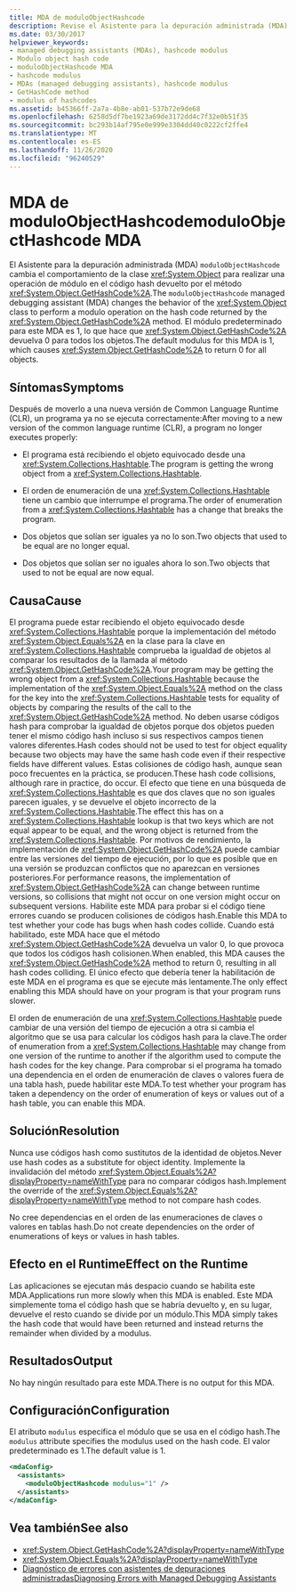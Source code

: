 ```yaml
---
title: MDA de moduloObjectHashcode
description: Revise el Asistente para la depuración administrada (MDA) moduloObjectHashcode, que cambia la clase de objeto para obtener un valor de resto en el resultado de un método GetHashCode.
ms.date: 03/30/2017
helpviewer_keywords:
- managed debugging assistants (MDAs), hashcode modulus
- Modulo object hash code
- moduloObjectHashcode MDA
- hashcode modulus
- MDAs (managed debugging assistants), hashcode modulus
- GetHashCode method
- modulus of hashcodes
ms.assetid: b45366ff-2a7a-4b8e-ab01-537b72e9de68
ms.openlocfilehash: 6258d5df7be1923a69de3172dd4c7f32e0b51f35
ms.sourcegitcommit: bc293b14af795e0e999e3304dd40c0222cf2ffe4
ms.translationtype: MT
ms.contentlocale: es-ES
ms.lasthandoff: 11/26/2020
ms.locfileid: "96240529"
---
```

# <a name="moduloobjecthashcode-mda"></a><span data-ttu-id="b3f9b-103">MDA de moduloObjectHashcode</span><span class="sxs-lookup"><span data-stu-id="b3f9b-103">moduloObjectHashcode MDA</span></span>

<span data-ttu-id="b3f9b-104">El Asistente para la depuración administrada (MDA) `moduloObjectHashcode` cambia el comportamiento de la clase <xref:System.Object> para realizar una operación de módulo en el código hash devuelto por el método <xref:System.Object.GetHashCode%2A>.</span><span class="sxs-lookup"><span data-stu-id="b3f9b-104">The `moduloObjectHashcode` managed debugging assistant (MDA) changes the behavior of the <xref:System.Object> class to perform a modulo operation on the hash code returned by the <xref:System.Object.GetHashCode%2A> method.</span></span> <span data-ttu-id="b3f9b-105">El módulo predeterminado para este MDA es 1, lo que hace que <xref:System.Object.GetHashCode%2A> devuelva 0 para todos los objetos.</span><span class="sxs-lookup"><span data-stu-id="b3f9b-105">The default modulus for this MDA is 1, which causes <xref:System.Object.GetHashCode%2A> to return 0 for all objects.</span></span>  
  
## <a name="symptoms"></a><span data-ttu-id="b3f9b-106">Síntomas</span><span class="sxs-lookup"><span data-stu-id="b3f9b-106">Symptoms</span></span>  

 <span data-ttu-id="b3f9b-107">Después de moverlo a una nueva versión de Common Language Runtime (CLR), un programa ya no se ejecuta correctamente:</span><span class="sxs-lookup"><span data-stu-id="b3f9b-107">After moving to a new version of the common language runtime (CLR), a program no longer executes properly:</span></span>  
  
- <span data-ttu-id="b3f9b-108">El programa está recibiendo el objeto equivocado desde una <xref:System.Collections.Hashtable>.</span><span class="sxs-lookup"><span data-stu-id="b3f9b-108">The program is getting the wrong object from a <xref:System.Collections.Hashtable>.</span></span>  
  
- <span data-ttu-id="b3f9b-109">El orden de enumeración de una <xref:System.Collections.Hashtable> tiene un cambio que interrumpe el programa.</span><span class="sxs-lookup"><span data-stu-id="b3f9b-109">The order of enumeration from a <xref:System.Collections.Hashtable> has a change that breaks the program.</span></span>  
  
- <span data-ttu-id="b3f9b-110">Dos objetos que solían ser iguales ya no lo son.</span><span class="sxs-lookup"><span data-stu-id="b3f9b-110">Two objects that used to be equal are no longer equal.</span></span>  
  
- <span data-ttu-id="b3f9b-111">Dos objetos que solían ser no iguales ahora lo son.</span><span class="sxs-lookup"><span data-stu-id="b3f9b-111">Two objects that used to not be equal are now equal.</span></span>  
  
## <a name="cause"></a><span data-ttu-id="b3f9b-112">Causa</span><span class="sxs-lookup"><span data-stu-id="b3f9b-112">Cause</span></span>  

 <span data-ttu-id="b3f9b-113">El programa puede estar recibiendo el objeto equivocado desde <xref:System.Collections.Hashtable> porque la implementación del método <xref:System.Object.Equals%2A> en la clase para la clave en <xref:System.Collections.Hashtable> comprueba la igualdad de objetos al comparar los resultados de la llamada al método <xref:System.Object.GetHashCode%2A>.</span><span class="sxs-lookup"><span data-stu-id="b3f9b-113">Your program may be getting the wrong object from a <xref:System.Collections.Hashtable> because the implementation of the <xref:System.Object.Equals%2A> method on the class for the key into the <xref:System.Collections.Hashtable> tests for equality of objects by comparing the results of the call to the <xref:System.Object.GetHashCode%2A> method.</span></span> <span data-ttu-id="b3f9b-114">No deben usarse códigos hash para comprobar la igualdad de objetos porque dos objetos pueden tener el mismo código hash incluso si sus respectivos campos tienen valores diferentes.</span><span class="sxs-lookup"><span data-stu-id="b3f9b-114">Hash codes should not be used to test for object equality because two objects may have the same hash code even if their respective fields have different values.</span></span> <span data-ttu-id="b3f9b-115">Estas colisiones de código hash, aunque sean poco frecuentes en la práctica, se producen.</span><span class="sxs-lookup"><span data-stu-id="b3f9b-115">These hash code collisions, although rare in practice, do occur.</span></span> <span data-ttu-id="b3f9b-116">El efecto que tiene en una búsqueda de <xref:System.Collections.Hashtable> es que dos claves que no son iguales parecen iguales, y se devuelve el objeto incorrecto de la <xref:System.Collections.Hashtable>.</span><span class="sxs-lookup"><span data-stu-id="b3f9b-116">The effect this has on a <xref:System.Collections.Hashtable> lookup is that two keys which are not equal appear to be equal, and the wrong object is returned from the <xref:System.Collections.Hashtable>.</span></span> <span data-ttu-id="b3f9b-117">Por motivos de rendimiento, la implementación de <xref:System.Object.GetHashCode%2A> puede cambiar entre las versiones del tiempo de ejecución, por lo que es posible que en una versión se produzcan conflictos que no aparezcan en versiones posteriores.</span><span class="sxs-lookup"><span data-stu-id="b3f9b-117">For performance reasons, the implementation of <xref:System.Object.GetHashCode%2A> can change between runtime versions, so collisions that might not occur on one version might occur on subsequent versions.</span></span> <span data-ttu-id="b3f9b-118">Habilite este MDA para probar si el código tiene errores cuando se producen colisiones de códigos hash.</span><span class="sxs-lookup"><span data-stu-id="b3f9b-118">Enable this MDA to test whether your code has bugs when hash codes collide.</span></span> <span data-ttu-id="b3f9b-119">Cuando está habilitado, este MDA hace que el método <xref:System.Object.GetHashCode%2A> devuelva un valor 0, lo que provoca que todos los códigos hash colisionen.</span><span class="sxs-lookup"><span data-stu-id="b3f9b-119">When enabled, this MDA causes the <xref:System.Object.GetHashCode%2A> method to return 0, resulting in all hash codes colliding.</span></span> <span data-ttu-id="b3f9b-120">El único efecto que debería tener la habilitación de este MDA en el programa es que se ejecute más lentamente.</span><span class="sxs-lookup"><span data-stu-id="b3f9b-120">The only effect enabling this MDA should have on your program is that your program runs slower.</span></span>  
  
 <span data-ttu-id="b3f9b-121">El orden de enumeración de una <xref:System.Collections.Hashtable> puede cambiar de una versión del tiempo de ejecución a otra si cambia el algoritmo que se usa para calcular los códigos hash para la clave.</span><span class="sxs-lookup"><span data-stu-id="b3f9b-121">The order of enumeration from a <xref:System.Collections.Hashtable> may change from one version of the runtime to another if the algorithm used to compute the hash codes for the key change.</span></span> <span data-ttu-id="b3f9b-122">Para comprobar si el programa ha tomado una dependencia en el orden de enumeración de claves o valores fuera de una tabla hash, puede habilitar este MDA.</span><span class="sxs-lookup"><span data-stu-id="b3f9b-122">To test whether your program has taken a dependency on the order of enumeration of keys or values out of a hash table, you can enable this MDA.</span></span>  
  
## <a name="resolution"></a><span data-ttu-id="b3f9b-123">Solución</span><span class="sxs-lookup"><span data-stu-id="b3f9b-123">Resolution</span></span>  

 <span data-ttu-id="b3f9b-124">Nunca use códigos hash como sustitutos de la identidad de objetos.</span><span class="sxs-lookup"><span data-stu-id="b3f9b-124">Never use hash codes as a substitute for object identity.</span></span> <span data-ttu-id="b3f9b-125">Implemente la invalidación del método <xref:System.Object.Equals%2A?displayProperty=nameWithType> para no comparar códigos hash.</span><span class="sxs-lookup"><span data-stu-id="b3f9b-125">Implement the override of the <xref:System.Object.Equals%2A?displayProperty=nameWithType> method to not compare hash codes.</span></span>  
  
 <span data-ttu-id="b3f9b-126">No cree dependencias en el orden de las enumeraciones de claves o valores en tablas hash.</span><span class="sxs-lookup"><span data-stu-id="b3f9b-126">Do not create dependencies on the order of enumerations of keys or values in hash tables.</span></span>  
  
## <a name="effect-on-the-runtime"></a><span data-ttu-id="b3f9b-127">Efecto en el Runtime</span><span class="sxs-lookup"><span data-stu-id="b3f9b-127">Effect on the Runtime</span></span>  

 <span data-ttu-id="b3f9b-128">Las aplicaciones se ejecutan más despacio cuando se habilita este MDA.</span><span class="sxs-lookup"><span data-stu-id="b3f9b-128">Applications run more slowly when this MDA is enabled.</span></span> <span data-ttu-id="b3f9b-129">Este MDA simplemente toma el código hash que se habría devuelto y, en su lugar, devuelve el resto cuando se divide por un módulo.</span><span class="sxs-lookup"><span data-stu-id="b3f9b-129">This MDA simply takes the hash code that would have been returned and instead returns the remainder when divided by a modulus.</span></span>  
  
## <a name="output"></a><span data-ttu-id="b3f9b-130">Resultados</span><span class="sxs-lookup"><span data-stu-id="b3f9b-130">Output</span></span>  

 <span data-ttu-id="b3f9b-131">No hay ningún resultado para este MDA.</span><span class="sxs-lookup"><span data-stu-id="b3f9b-131">There is no output for this MDA.</span></span>  
  
## <a name="configuration"></a><span data-ttu-id="b3f9b-132">Configuración</span><span class="sxs-lookup"><span data-stu-id="b3f9b-132">Configuration</span></span>  

 <span data-ttu-id="b3f9b-133">El atributo `modulus` especifica el módulo que se usa en el código hash.</span><span class="sxs-lookup"><span data-stu-id="b3f9b-133">The `modulus` attribute specifies the modulus used on the hash code.</span></span> <span data-ttu-id="b3f9b-134">El valor predeterminado es 1.</span><span class="sxs-lookup"><span data-stu-id="b3f9b-134">The default value is 1.</span></span>  
  
```xml  
<mdaConfig>  
  <assistants>  
    <moduloObjectHashcode modulus="1" />  
  </assistants>  
</mdaConfig>  
```  
  
## <a name="see-also"></a><span data-ttu-id="b3f9b-135">Vea también</span><span class="sxs-lookup"><span data-stu-id="b3f9b-135">See also</span></span>

- <xref:System.Object.GetHashCode%2A?displayProperty=nameWithType>
- <xref:System.Object.Equals%2A?displayProperty=nameWithType>
- [<span data-ttu-id="b3f9b-136">Diagnóstico de errores con asistentes de depuraciones administradas</span><span class="sxs-lookup"><span data-stu-id="b3f9b-136">Diagnosing Errors with Managed Debugging Assistants</span></span>](diagnosing-errors-with-managed-debugging-assistants.md)
